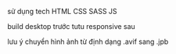 sử dụng tech
HTML
CSS
SASS
JS

build desktop trước tutu responsive sau

lưu ý chuyển hình ảnh từ định dạng .avif sang .jpb